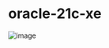 # oracle-21c-xe

![image](https://user-images.githubusercontent.com/1501327/174948000-a071ae2f-03da-438f-9b7e-1496a74ac65d.png)
